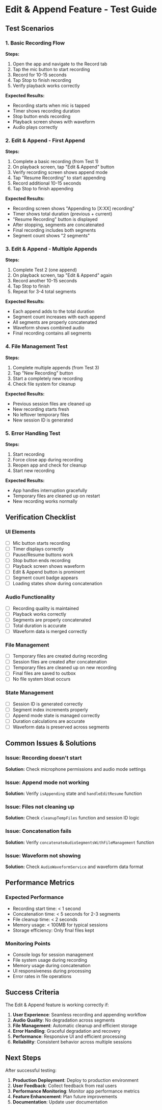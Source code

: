 # Edit & Append Feature - Test Guide

## Test Scenarios

### 1. Basic Recording Flow
**Steps:**
1. Open the app and navigate to the Record tab
2. Tap the mic button to start recording
3. Record for 10-15 seconds
4. Tap Stop to finish recording
5. Verify playback works correctly

**Expected Results:**
- Recording starts when mic is tapped
- Timer shows recording duration
- Stop button ends recording
- Playback screen shows with waveform
- Audio plays correctly

### 2. Edit & Append - First Append
**Steps:**
1. Complete a basic recording (from Test 1)
2. On playback screen, tap "Edit & Append" button
3. Verify recording screen shows append mode
4. Tap "Resume Recording" to start appending
5. Record additional 10-15 seconds
6. Tap Stop to finish appending

**Expected Results:**
- Recording screen shows "Appending to [X:XX] recording"
- Timer shows total duration (previous + current)
- "Resume Recording" button is displayed
- After stopping, segments are concatenated
- Final recording includes both segments
- Segment count shows "2 segments"

### 3. Edit & Append - Multiple Appends
**Steps:**
1. Complete Test 2 (one append)
2. On playback screen, tap "Edit & Append" again
3. Record another 10-15 seconds
4. Tap Stop to finish
5. Repeat for 3-4 total segments

**Expected Results:**
- Each append adds to the total duration
- Segment count increases with each append
- All segments are properly concatenated
- Waveform shows combined audio
- Final recording contains all segments

### 4. File Management Test
**Steps:**
1. Complete multiple appends (from Test 3)
2. Tap "New Recording" button
3. Start a completely new recording
4. Check file system for cleanup

**Expected Results:**
- Previous session files are cleaned up
- New recording starts fresh
- No leftover temporary files
- New session ID is generated

### 5. Error Handling Test
**Steps:**
1. Start recording
2. Force close app during recording
3. Reopen app and check for cleanup
4. Start new recording

**Expected Results:**
- App handles interruption gracefully
- Temporary files are cleaned up on restart
- New recording works normally

## Verification Checklist

### UI Elements
- [ ] Mic button starts recording
- [ ] Timer displays correctly
- [ ] Pause/Resume buttons work
- [ ] Stop button ends recording
- [ ] Playback screen shows waveform
- [ ] Edit & Append button is prominent
- [ ] Segment count badge appears
- [ ] Loading states show during concatenation

### Audio Functionality
- [ ] Recording quality is maintained
- [ ] Playback works correctly
- [ ] Segments are properly concatenated
- [ ] Total duration is accurate
- [ ] Waveform data is merged correctly

### File Management
- [ ] Temporary files are created during recording
- [ ] Session files are created after concatenation
- [ ] Temporary files are cleaned up on new recording
- [ ] Final files are saved to outbox
- [ ] No file system bloat occurs

### State Management
- [ ] Session ID is generated correctly
- [ ] Segment index increments properly
- [ ] Append mode state is managed correctly
- [ ] Duration calculations are accurate
- [ ] Waveform data is preserved across segments

## Common Issues & Solutions

### Issue: Recording doesn't start
**Solution:** Check microphone permissions and audio mode settings

### Issue: Append mode not working
**Solution:** Verify `isAppending` state and `handleEditResume` function

### Issue: Files not cleaning up
**Solution:** Check `cleanupTempFiles` function and session ID logic

### Issue: Concatenation fails
**Solution:** Verify `concatenateAudioSegmentsWithFileManagement` function

### Issue: Waveform not showing
**Solution:** Check `AudioWaveformService` and waveform data format

## Performance Metrics

### Expected Performance
- Recording start time: < 1 second
- Concatenation time: < 5 seconds for 2-3 segments
- File cleanup time: < 2 seconds
- Memory usage: < 100MB for typical sessions
- Storage efficiency: Only final files kept

### Monitoring Points
- Console logs for session management
- File system usage during recording
- Memory usage during concatenation
- UI responsiveness during processing
- Error rates in file operations

## Success Criteria

The Edit & Append feature is working correctly if:

1. **User Experience**: Seamless recording and appending workflow
2. **Audio Quality**: No degradation across segments
3. **File Management**: Automatic cleanup and efficient storage
4. **Error Handling**: Graceful degradation and recovery
5. **Performance**: Responsive UI and efficient processing
6. **Reliability**: Consistent behavior across multiple sessions

## Next Steps

After successful testing:

1. **Production Deployment**: Deploy to production environment
2. **User Feedback**: Collect feedback from real users
3. **Performance Monitoring**: Monitor app performance metrics
4. **Feature Enhancement**: Plan future improvements
5. **Documentation**: Update user documentation 